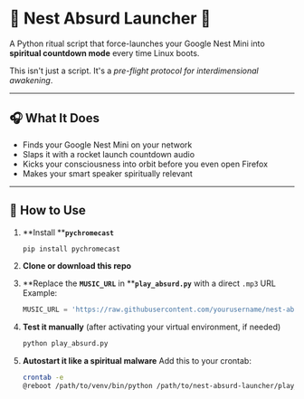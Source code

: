 # 🧠 Nest Absurd Launcher 🚀

A Python ritual script that force-launches your Google Nest Mini into **spiritual countdown mode** every time Linux boots.

This isn't just a script. It's a *pre-flight protocol for interdimensional awakening*.

---

## 🎧 What It Does

* Finds your Google Nest Mini on your network
* Slaps it with a rocket launch countdown audio
* Kicks your consciousness into orbit before you even open Firefox
* Makes your smart speaker spiritually relevant

---

## 🧪 How to Use

1. \*\*Install \*\***`pychromecast`**

   ```bash
   pip install pychromecast
   ```

2. **Clone or download this repo**

3. \*\*Replace the ****`MUSIC_URL`**** in \*\***`play_absurd.py`** with a direct `.mp3` URL
   Example:

   ```python
   MUSIC_URL = 'https://raw.githubusercontent.com/yourusername/nest-absurd-launcher/main/sounds/rocket_countdown.mp3'
   ```

4. **Test it manually** (after activating your virtual environment, if needed)

   ```bash
   python play_absurd.py
   ```

5. **Autostart it like a spiritual malware**
   Add this to your crontab:

   ```bash
   crontab -e
   @reboot /path/to/venv/bin/python /path/to/nest-absurd-launcher/play_absurd.py
   ```
